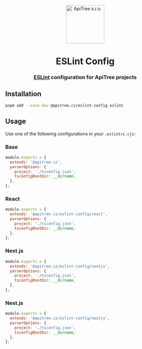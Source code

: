 <div align="center">

<a href="https://github.com/ApiTreeCZ">
<img alt="ApiTree s.r.o." src="https://www.apitree.cz/static/images/logo-header.svg" width="120" />
</a>

# ESLint Config

### [ESLint](https://eslint.org) configuration for ApiTree projects

</div>

## Installation

```bash
pnpm add --save-dev @apitree.cz/eslint-config eslint
```

## Usage

Use one of the following configurations in your `.eslintrc.cjs`:

### Base

```javascript
module.exports = {
  extends: '@apitree.cz',
  parserOptions: {
    project: './tsconfig.json',
    tsconfigRootDir: __dirname,
  },
};
```

### React

```javascript
module.exports = {
  extends: '@apitree.cz/eslint-config/react',
  parserOptions: {
    project: './tsconfig.json',
    tsconfigRootDir: __dirname,
  },
};
```

### Next.js

```javascript
module.exports = {
  extends: '@apitree.cz/eslint-config/nextjs',
  parserOptions: {
    project: './tsconfig.json',
    tsconfigRootDir: __dirname,
  },
};
```

### Nest.js

```javascript
module.exports = {
  extends: '@apitree.cz/eslint-config/nestjs',
  parserOptions: {
    project: './tsconfig.json',
    tsconfigRootDir: __dirname,
  },
};
```

